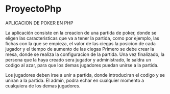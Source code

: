 # ProyectoPhp

APLICACION DE POKER EN PHP

La aplicación consiste en la creacion de una partida de poker, donde se eligen las caracteristicas que va a tener la partida,
como por ejemplo, las fichas con la que se empieza, el valor de las ciegas la posicion de cada jugador y el tiempo de aumento 
de las ciegas
Primero se debe crear la mesa, donde se realiza la configuracion de la partida. Una vez finalizado, la persona que la haya creado
sera jugador y administrado, le saldra un codigo al azar, para que los demas jugadores puedan unirse a la partida.

Los jugadores deben irse a unir a partida, donde introduciran el codigo y se uniran a la partida.
El admin, podra echar en cualquier momento a cualquiera de los demas jugadores.
